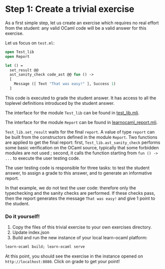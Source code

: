 # Step 1: Create a trivial exercise

As a first simple step, let us create an exercise which requires no
real effort from the student: any valid OCaml code will be a valid
answer for this exercise.

Let us focus on `test.ml`:
```ocaml
open Test_lib
open Report

let () =
  set_result @@
  ast_sanity_check code_ast @@ fun () ->
  [
    Message ([ Text "That was easy!" ], Success 1)
  ]
```

This code is executed to grade the student answer. It has access to
all the toplevel definitions introduced by the student answer.

The interface for the module `Test_lib` can be found in
[test_lib.mli](https://github.com/ocaml-sf/learn-ocaml/blob/master/src/grader/test_lib.mli).

The interface for the module `Report` can be found in
[learnocaml_report.mli](https://github.com/ocaml-sf/learn-ocaml/blob/master/src/grader/learnocaml_report.mli).

`Test_lib.set_result` waits for the final `report`. A value of type
`report` can be built from the constructors defined in the module
`Report`. Two functions are applied to get the final report: first,
`Test_lib.ast_sanity_check` performs some basic verification on the
OCaml source, typically that some forbidden modules are not used ;
second, it calls the function starting from `fun () -> ...` to
execute the user testing code.

The user testing code is responsible for three tasks: to test the
student answer, to assign a grade to this answer, and to generate
an informative report.

In that example, we do not test the user code: therefore only the
typechecking and the sanity checks are performed. If these checks
pass, then the report generates the message `That was easy!` and
give 1 point to the student.

### Do it yourself!

1. Copy the files of this trivial exercise to your own exercises
   directory.
2. Update index.json
3. Build and run the new instance of your local learn-ocaml platform:
```ocaml
learn-ocaml build; learn-ocaml serve
```

At this point, you should see the exercise in the instance opened
on `http://localhost:8080`. Click on grade to get your point!
